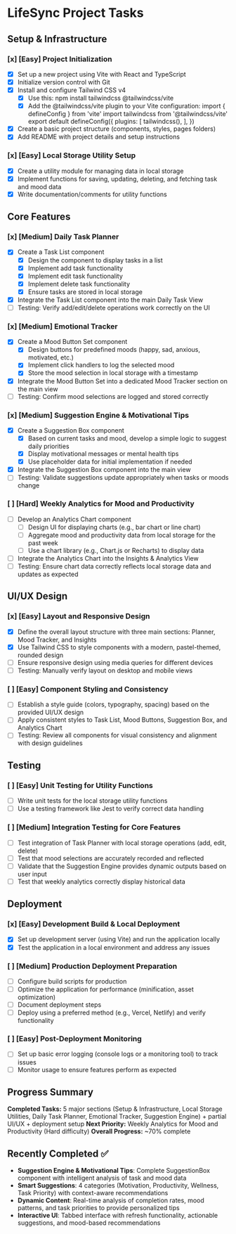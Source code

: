 # LifeSync Project Tasks

## Setup & Infrastructure

### [x] **[Easy]** Project Initialization
- [x] Set up a new project using Vite with React and TypeScript
- [x] Initialize version control with Git
- [x] Install and configure Tailwind CSS v4
  - [x] Use this: npm install tailwindcss @tailwindcss/vite
  - [x] Add the @tailwindcss/vite plugin to your Vite configuration: 
        import { defineConfig } from 'vite'
import tailwindcss from '@tailwindcss/vite'
export default defineConfig({
  plugins: [
    tailwindcss(),
  ],
})
- [x] Create a basic project structure (components, styles, pages folders)
- [x] Add README with project details and setup instructions

### [x] **[Easy]** Local Storage Utility Setup
- [x] Create a utility module for managing data in local storage
- [x] Implement functions for saving, updating, deleting, and fetching task and mood data
- [x] Write documentation/comments for utility functions

## Core Features

### [x] **[Medium]** Daily Task Planner
- [x] Create a Task List component
  - [x] Design the component to display tasks in a list
  - [x] Implement add task functionality
  - [x] Implement edit task functionality
  - [x] Implement delete task functionality
  - [x] Ensure tasks are stored in local storage
- [x] Integrate the Task List component into the main Daily Task View
- [ ] Testing: Verify add/edit/delete operations work correctly on the UI

### [x] **[Medium]** Emotional Tracker
- [x] Create a Mood Button Set component
  - [x] Design buttons for predefined moods (happy, sad, anxious, motivated, etc.)
  - [x] Implement click handlers to log the selected mood
  - [x] Store the mood selection in local storage with a timestamp
- [x] Integrate the Mood Button Set into a dedicated Mood Tracker section on the main view
- [ ] Testing: Confirm mood selections are logged and stored correctly

### [x] **[Medium]** Suggestion Engine & Motivational Tips
- [x] Create a Suggestion Box component
  - [x] Based on current tasks and mood, develop a simple logic to suggest daily priorities
  - [x] Display motivational messages or mental health tips
  - [x] Use placeholder data for initial implementation if needed
- [x] Integrate the Suggestion Box component into the main view
- [ ] Testing: Validate suggestions update appropriately when tasks or moods change

### [ ] **[Hard]** Weekly Analytics for Mood and Productivity
- [ ] Develop an Analytics Chart component
  - [ ] Design UI for displaying charts (e.g., bar chart or line chart)
  - [ ] Aggregate mood and productivity data from local storage for the past week
  - [ ] Use a chart library (e.g., Chart.js or Recharts) to display data
- [ ] Integrate the Analytics Chart into the Insights & Analytics View
- [ ] Testing: Ensure chart data correctly reflects local storage data and updates as expected

## UI/UX Design

### [x] **[Easy]** Layout and Responsive Design
- [x] Define the overall layout structure with three main sections: Planner, Mood Tracker, and Insights
- [x] Use Tailwind CSS to style components with a modern, pastel-themed, rounded design
- [ ] Ensure responsive design using media queries for different devices
- [ ] Testing: Manually verify layout on desktop and mobile views

### [ ] **[Easy]** Component Styling and Consistency
- [ ] Establish a style guide (colors, typography, spacing) based on the provided UI/UX design
- [ ] Apply consistent styles to Task List, Mood Buttons, Suggestion Box, and Analytics Chart
- [ ] Testing: Review all components for visual consistency and alignment with design guidelines

## Testing

### [ ] **[Easy]** Unit Testing for Utility Functions
- [ ] Write unit tests for the local storage utility functions
- [ ] Use a testing framework like Jest to verify correct data handling

### [ ] **[Medium]** Integration Testing for Core Features
- [ ] Test integration of Task Planner with local storage operations (add, edit, delete)
- [ ] Test that mood selections are accurately recorded and reflected
- [ ] Validate that the Suggestion Engine provides dynamic outputs based on user input
- [ ] Test that weekly analytics correctly display historical data

## Deployment

### [x] **[Easy]** Development Build & Local Deployment
- [x] Set up development server (using Vite) and run the application locally
- [x] Test the application in a local environment and address any issues

### [ ] **[Medium]** Production Deployment Preparation
- [ ] Configure build scripts for production
- [ ] Optimize the application for performance (minification, asset optimization)
- [ ] Document deployment steps
- [ ] Deploy using a preferred method (e.g., Vercel, Netlify) and verify functionality

### [ ] **[Easy]** Post-Deployment Monitoring
- [ ] Set up basic error logging (console logs or a monitoring tool) to track issues
- [ ] Monitor usage to ensure features perform as expected

## Progress Summary
**Completed Tasks:** 5 major sections (Setup & Infrastructure, Local Storage Utilities, Daily Task Planner, Emotional Tracker, Suggestion Engine) + partial UI/UX + deployment setup
**Next Priority:** Weekly Analytics for Mood and Productivity (Hard difficulty)
**Overall Progress:** ~70% complete

## Recently Completed ✅
- **Suggestion Engine & Motivational Tips**: Complete SuggestionBox component with intelligent analysis of task and mood data
- **Smart Suggestions**: 4 categories (Motivation, Productivity, Wellness, Task Priority) with context-aware recommendations
- **Dynamic Content**: Real-time analysis of completion rates, mood patterns, and task priorities to provide personalized tips
- **Interactive UI**: Tabbed interface with refresh functionality, actionable suggestions, and mood-based recommendations 